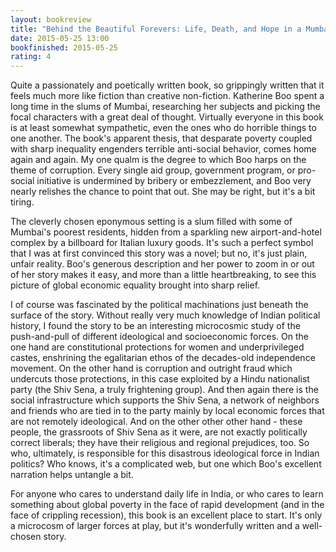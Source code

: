 ```yaml
---
layout: bookreview
title: "Behind the Beautiful Forevers: Life, Death, and Hope in a Mumbai Undercity"
date: 2015-05-25 13:00
bookfinished: 2015-05-25
rating: 4
---
```


Quite a passionately and poetically written book, so grippingly written that it feels much more like fiction than creative non-fiction.  Katherine Boo spent a long time in the slums of Mumbai, researching her subjects and picking the focal characters with a great deal of thought.  Virtually everyone in this book is at least somewhat sympathetic, even the ones who do horrible things to one another.  The book's apparent thesis, that desparate poverty coupled with sharp inequality engenders terrible anti-social behavior, comes home again and again.  My one qualm is the degree to which Boo harps on the theme of corruption.  Every single aid group, government program, or pro-social initiative is undermined by bribery or embezzlement, and Boo very nearly relishes the chance to point that out.  She may be right, but it's a bit tiring.



The cleverly chosen eponymous setting is a slum filled with some of Mumbai's poorest residents, hidden from a sparkling new airport-and-hotel complex by a billboard for Italian luxury goods.  It's such a perfect symbol that I was at first convinced this story was a novel; but no, it's just plain, unfair reality.  Boo's generous description and her power to zoom in or out of her story makes it easy, and more than a little heartbreaking, to see this picture of global economic equality brought into sharp relief.



I of course was fascinated by the political machinations just beneath the surface of the story.  Without really very much knowledge of Indian political history, I found the story to be an interesting microcosmic study of the push-and-pull of different ideological and socioeconomic forces.  On the one hand are constitutional protections for women and underprivileged castes, enshrining the egalitarian ethos of the decades-old independence movement.  On the other hand is corruption and outright fraud which undercuts those protections, in this case exploited by a Hindu nationalist party (the Shiv Sena, a truly frightening group).  And then again there is the social infrastructure which supports the Shiv Sena, a network of neighbors and friends who are tied in to the party mainly by local economic forces that are not remotely ideological.  And on the other other other hand - these people, the grassroots of Shiv Sena as it were, are not exactly politically correct liberals; they have their religious and regional prejudices, too.  So who, ultimately, is responsible for this disastrous ideological force in Indian politics?  Who knows, it's a complicated web, but one which Boo's excellent narration helps untangle a bit.



For anyone who cares to understand daily life in India, or who cares to learn something about global poverty in the face of rapid development (and in the face of crippling recession), this book is an excellent place to start.  It's only a microcosm of larger forces at play, but it's wonderfully written and a well-chosen story.